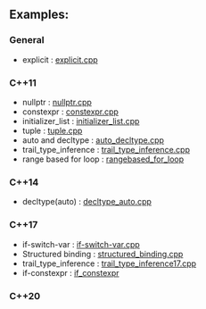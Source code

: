 ## Examples:

### General
* explicit                  : [explicit.cpp](./c++/explicit.cpp)

### C++11   
* nullptr                   : [nullptr.cpp](./c++11/nullptr.cpp)
* constexpr                 : [constexpr.cpp](./c++11/constexpr.cpp)
* initializer_list          : [initializer_list.cpp](./c++11/initializer_list.cpp)
* tuple                     : [tuple.cpp](./c++11/tuple.cpp)
* auto and decltype         : [auto_decltype.cpp](./c++11/auto_decltype.cpp)
* trail_type_inference      : [trail_type_inference.cpp](./c++11/trail_type_inference.cpp)
* range based for loop      : [rangebased_for_loop](./c++11/rangebased_for_loop.cpp)

### C++14   
* decltype(auto)            : [decltype_auto.cpp](./c++14/decltype_auto.cpp)

### C++17   

* if-switch-var             : [if-switch-var.cpp](./c++17/if-switch-var.cpp)       
* Structured binding        : [structured_binding.cpp](./c++17/structured_binding.cpp)
* trail_type_inference      : [trail_type_inference17.cpp](./c++17/trail_type_inference17.cpp)
* if-constexpr              : [if_constexpr](./c++17/if_constexpr.cpp)

### C++20
